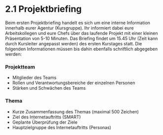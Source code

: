 # 2.1 Projektbriefing
Beim ersten Projektbriefing handelt es sich um eine interne Information innerhalb eurer Agentur (Kursgruppe). Ihr informiert dabei eure Arbeitskollegen und eure Chefs über das laufende Projekt mit einer kleinen Präsentation von 5-10 Minuten. Das Briefing findet um 15.45 Uhr (Zeit kann durch Kursleiter angepasst werden) des ersten Kurstages statt. Die folgenden Informationen müssen bis dahin ebenfalls schriftlich abgegeben werden:

### Projektteam
* Mitglieder des Teams
* Rollen und Verantwortungsbereiche der einzelnen Personen
* Stärken und Schwächen des Teams

### Thema
* Kurze Zusammenfassung des Themas (maximal 500 Zeichen)
* Ziel des Internetauftritts (SMART)
* Geplante Überprüfung der Ziele
* Hauptzielgruppe des Internetauftritts (Personas)